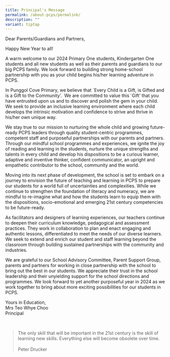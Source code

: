 ```yaml
---
title: Principal's Message
permalink: /about-pcps/permalink/
description: ""
variant: tiptap
---
```

<p>Dear Parents/Guardians and Partners,</p>
<p>Happy New Year to all!</p>
<p>A warm welcome to our 2024 Primary One students, Kindergarten One students
and all new students as well as their parents and guardians to our big
PCPS family. We look forward to building strong home-school partnership
with you as your child begins his/her learning adventure in PCPS.</p>
<p>In Punggol Cove Primary, we believe that `Every Child is a Gift, is Gifted
and is a Gift to the Community’.&nbsp; We are committed to value this `Gift’
that you have entrusted upon us and to discover and polish the gem in your
child. We seek to provide an inclusive learning environment where each
child develops the intrinsic motivation and confidence to strive and thrive
in his/her own unique way.</p>
<p>We stay true to our mission to nurturing the whole child and growing future-ready
PCPS leaders through quality student-centric programmes, competent staff
and purposeful partnerships with our parents and partners. Through our
mindful school programmes and experiences, we ignite the joy of reading
and learning in the students, nurture the unique strengths and talents
in every child and develop his dispositions to be a curious learner, adaptive
and inventive thinker, confident communicator, an upright and empathetic
contributor to the school, community and the world.</p>
<p>Moving into its next phase of development, the school is set to embark
on a journey to envision the future of teaching and learning in PCPS to
prepare our students for a world full of uncertainties and complexities.
While we continue to strengthen the foundation of literacy and numeracy,
we are mindful to re-imagine what and how the students learn to equip them
with the dispositions, socio-emotional and emerging 21st century competencies
to be future-ready.</p>
<p>As facilitators and designers of learning experiences, our teachers continue
to deepen their curriculum knowledge, pedagogical and assessment practices.
They work in collaboration to plan and enact engaging and authentic lessons,
differentiated to meet the needs of our diverse learners. We seek to extend
and enrich our student and staff learning beyond the classroom through
building sustained partnerships with the community and industries.</p>
<p>We are grateful to our School Advisory Committee, Parent Support Group,
parents and partners for working in close partnership with the school to
bring out the best in our students. We appreciate their trust in the school
leadership and their unyielding support for the school directions and programmes.
We look forward to yet another purposeful year in 2024 as we work together
to bring about more exciting possibilities for our students in PCPS.</p>
<p></p>
<p>Yours in Education,
<br>Mrs Teo Whye Choo
<br>Principal</p>
<p>
<br>
</p>
<blockquote>
<p>The only skill that will be important in the 21st century is the skill
of learning new skills. Everything else will become obsolete over time.
<br>
<br>Peter Drucker</p>
<p></p>
</blockquote>
<p></p>